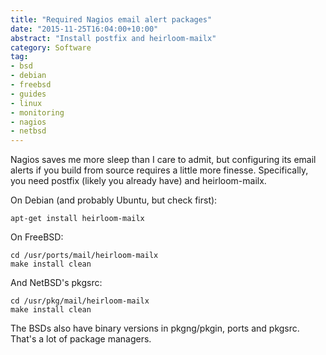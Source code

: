 ```yaml
---
title: "Required Nagios email alert packages"
date: "2015-11-25T16:04:00+10:00"
abstract: "Install postfix and heirloom-mailx"
category: Software
tag: 
- bsd
- debian
- freebsd
- guides
- linux
- monitoring
- nagios
- netbsd
---
```

Nagios saves me more sleep than I care to admit, but configuring its email alerts if you build from source requires a little more finesse. Specifically, you need postfix (likely you already have) and heirloom-mailx.

On Debian (and probably Ubuntu, but check first):

    apt-get install heirloom-mailx

On FreeBSD:

    cd /usr/ports/mail/heirloom-mailx
    make install clean

And NetBSD's pkgsrc:

    cd /usr/pkg/mail/heirloom-mailx
    make install clean

The BSDs also have binary versions in pkgng/pkgin, ports and pkgsrc. That's a lot of package managers.

